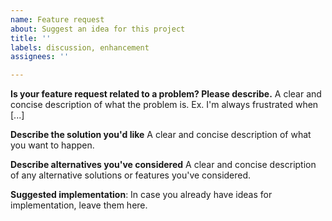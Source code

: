 ```yaml
---
name: Feature request
about: Suggest an idea for this project
title: ''
labels: discussion, enhancement
assignees: ''

---
```


**Is your feature request related to a problem? Please describe.**
A clear and concise description of what the problem is. Ex. I'm always frustrated when [...]

**Describe the solution you'd like**
A clear and concise description of what you want to happen.

**Describe alternatives you've considered**
A clear and concise description of any alternative solutions or features you've considered.

**Suggested implementation**:
In case you already have ideas for implementation, leave them here.
